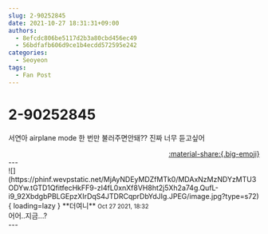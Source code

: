 ```yaml
---
slug: 2-90252845
date: 2021-10-27 18:31:31+09:00
authors:
  - 8efcdc806be5117d2b3a80cbd456ec49
  - 56bdfafb606d9ce1b4ecdd572595e242
categories:
  - Seoyeon
tags:
  - Fan Post
---
```


# 2-90252845

<div class="post-container" markdown="1">
<div class="content-container md-sidebar__scrollwrap" markdown="1">

서연아 airplane mode 한 번만 불러주면안돼?? 진짜 너무 듣고싶어

</div>
</div>

<div style="text-align: right;" markdown="1">
<a href="https://weverse.io/fromis9/fanpost/2-90252845" style="text-align: right;">:material-share:{.big-emoji}</a>
</div>
---

<div class="comments-container md-sidebar__scrollwrap" markdown="1">
<div class="comment" markdown="1">
<div class='id-container' markdown="1">
![](https://phinf.wevpstatic.net/MjAyNDEyMDZfMTk0/MDAxNzMzNDYzMTU3ODYw.tGTD1QfitfecHkFF9-zI4fL0xnXf8VH8ht2j5Xh2a74g.QufL-i9_92XbdgbPBLGEpzXIrDqS4JTDRCqprDbYdJIg.JPEG/image.jpg?type=s72){ loading=lazy }
**<span class="artist">더여니</span>** <small>Oct 27 2021, 18:32</small><br>
</div>
<div class='comment-body' markdown="1">
어어..지금...?
</div>
</div>
</div>
---

